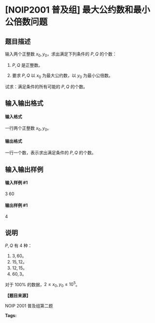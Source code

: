 
# [NOIP2001 普及组] 最大公约数和最小公倍数问题
## 题目描述
输入两个正整数 $x_0, y_0$，求出满足下列条件的 $P, Q$ 的个数：

1. $P,Q$ 是正整数。

2. 要求 $P, Q$ 以 $x_0$ 为最大公约数，以 $y_0$ 为最小公倍数。

试求：满足条件的所有可能的 $P, Q$ 的个数。
## 输入输出格式
#### 输入格式

一行两个正整数 $x_0, y_0$。
#### 输出格式

一行一个数，表示求出满足条件的 $P, Q$ 的个数。
## 输入输出样例
#### 输入样例 #1
3 60

#### 输出样例 #1
4

## 说明
$P,Q$ 有 $4$ 种：

1. $3, 60$。
2. $15, 12$。
3. $12, 15$。
4. $60, 3$。

对于 $100\%$ 的数据，$2 \le x_0, y_0 \le {10}^5$。

**【题目来源】**

NOIP 2001 普及组第二题


**Tags:** 
